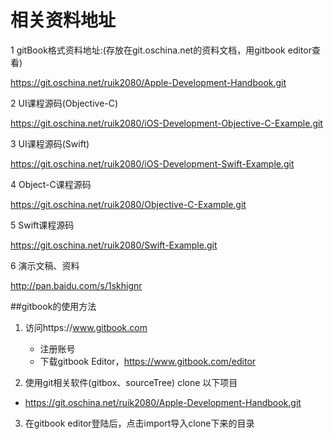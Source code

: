 # 相关资料地址

1 gitBook格式资料地址:(存放在git.oschina.net的资料文档，用gitbook editor查看)

<https://git.oschina.net/ruik2080/Apple-Development-Handbook.git>

2 UI课程源码(Objective-C)

<https://git.oschina.net/ruik2080/iOS-Development-Objective-C-Example.git>

3 UI课程源码(Swift)

<https://git.oschina.net/ruik2080/iOS-Development-Swift-Example.git>

4 Object-C课程源码

<https://git.oschina.net/ruik2080/Objective-C-Example.git>

5 Swift课程源码

<https://git.oschina.net/ruik2080/Swift-Example.git>

6 演示文稿、资料

<http://pan.baidu.com/s/1skhignr>

##gitbook的使用方法
1. 访问https://www.gitbook.com
    * 注册账号
    * 下载gitbook Editor，<https://www.gitbook.com/editor>

2. 使用git相关软件(gitbox、sourceTree) clone 以下项目
  * <https://git.oschina.net/ruik2080/Apple-Development-Handbook.git>
  
3. 在gitbook editor登陆后，点击import导入clone下来的目录